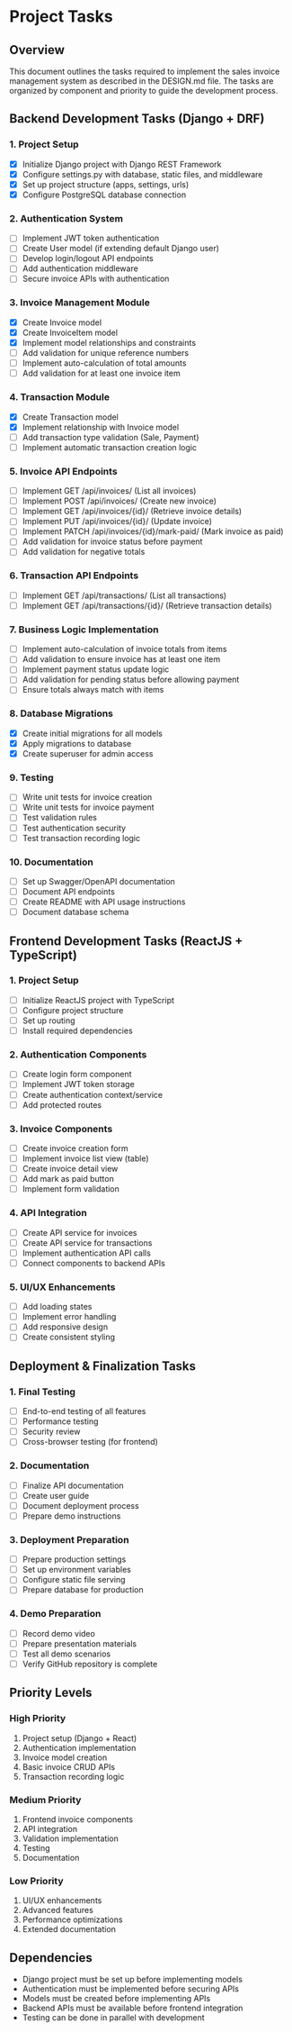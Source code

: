 # Project Tasks

## Overview
This document outlines the tasks required to implement the sales invoice management system as described in the DESIGN.md file. The tasks are organized by component and priority to guide the development process.

## Backend Development Tasks (Django + DRF)

### 1. Project Setup
- [x] Initialize Django project with Django REST Framework
- [x] Configure settings.py with database, static files, and middleware
- [x] Set up project structure (apps, settings, urls)
- [x] Configure PostgreSQL database connection

### 2. Authentication System
- [ ] Implement JWT token authentication
- [ ] Create User model (if extending default Django user)
- [ ] Develop login/logout API endpoints
- [ ] Add authentication middleware
- [ ] Secure invoice APIs with authentication

### 3. Invoice Management Module
- [x] Create Invoice model
- [x] Create InvoiceItem model
- [x] Implement model relationships and constraints
- [ ] Add validation for unique reference numbers
- [ ] Implement auto-calculation of total amounts
- [ ] Add validation for at least one invoice item

### 4. Transaction Module
- [x] Create Transaction model
- [x] Implement relationship with Invoice model
- [ ] Add transaction type validation (Sale, Payment)
- [ ] Implement automatic transaction creation logic

### 5. Invoice API Endpoints
- [ ] Implement GET /api/invoices/ (List all invoices)
- [ ] Implement POST /api/invoices/ (Create new invoice)
- [ ] Implement GET /api/invoices/{id}/ (Retrieve invoice details)
- [ ] Implement PUT /api/invoices/{id}/ (Update invoice)
- [ ] Implement PATCH /api/invoices/{id}/mark-paid/ (Mark invoice as paid)
- [ ] Add validation for invoice status before payment
- [ ] Add validation for negative totals

### 6. Transaction API Endpoints
- [ ] Implement GET /api/transactions/ (List all transactions)
- [ ] Implement GET /api/transactions/{id}/ (Retrieve transaction details)

### 7. Business Logic Implementation
- [ ] Implement auto-calculation of invoice totals from items
- [ ] Add validation to ensure invoice has at least one item
- [ ] Implement payment status update logic
- [ ] Add validation for pending status before allowing payment
- [ ] Ensure totals always match with items

### 8. Database Migrations
- [x] Create initial migrations for all models
- [x] Apply migrations to database
- [x] Create superuser for admin access

### 9. Testing
- [ ] Write unit tests for invoice creation
- [ ] Write unit tests for invoice payment
- [ ] Test validation rules
- [ ] Test authentication security
- [ ] Test transaction recording logic

### 10. Documentation
- [ ] Set up Swagger/OpenAPI documentation
- [ ] Document API endpoints
- [ ] Create README with API usage instructions
- [ ] Document database schema

## Frontend Development Tasks (ReactJS + TypeScript)

### 1. Project Setup
- [ ] Initialize ReactJS project with TypeScript
- [ ] Configure project structure
- [ ] Set up routing
- [ ] Install required dependencies

### 2. Authentication Components
- [ ] Create login form component
- [ ] Implement JWT token storage
- [ ] Create authentication context/service
- [ ] Add protected routes

### 3. Invoice Components
- [ ] Create invoice creation form
- [ ] Implement invoice list view (table)
- [ ] Create invoice detail view
- [ ] Add mark as paid button
- [ ] Implement form validation

### 4. API Integration
- [ ] Create API service for invoices
- [ ] Create API service for transactions
- [ ] Implement authentication API calls
- [ ] Connect components to backend APIs

### 5. UI/UX Enhancements
- [ ] Add loading states
- [ ] Implement error handling
- [ ] Add responsive design
- [ ] Create consistent styling

## Deployment & Finalization Tasks

### 1. Final Testing
- [ ] End-to-end testing of all features
- [ ] Performance testing
- [ ] Security review
- [ ] Cross-browser testing (for frontend)

### 2. Documentation
- [ ] Finalize API documentation
- [ ] Create user guide
- [ ] Document deployment process
- [ ] Prepare demo instructions

### 3. Deployment Preparation
- [ ] Prepare production settings
- [ ] Set up environment variables
- [ ] Configure static file serving
- [ ] Prepare database for production

### 4. Demo Preparation
- [ ] Record demo video
- [ ] Prepare presentation materials
- [ ] Test all demo scenarios
- [ ] Verify GitHub repository is complete

## Priority Levels

### High Priority
1. Project setup (Django + React)
2. Authentication implementation
3. Invoice model creation
4. Basic invoice CRUD APIs
5. Transaction recording logic

### Medium Priority
1. Frontend invoice components
2. API integration
3. Validation implementation
4. Testing
5. Documentation

### Low Priority
1. UI/UX enhancements
2. Advanced features
3. Performance optimizations
4. Extended documentation

## Dependencies

- Django project must be set up before implementing models
- Authentication must be implemented before securing APIs
- Models must be created before implementing APIs
- Backend APIs must be available before frontend integration
- Testing can be done in parallel with development